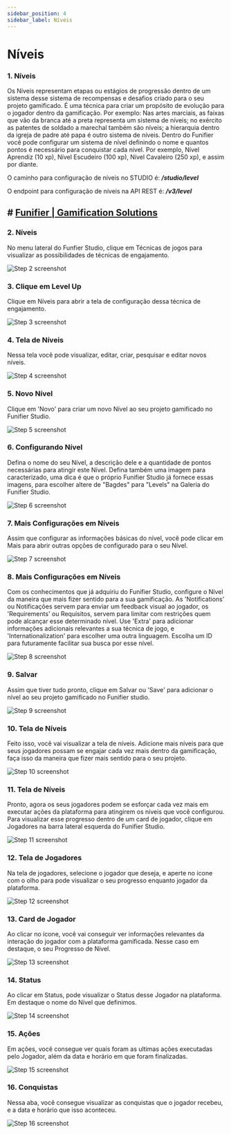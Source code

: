 ```yaml
---
sidebar_position: 4
sidebar_label: Níveis
---
```


# Níveis


### 1. Níveis

Os Níveis representam etapas ou estágios de progressão dentro de um sistema desse sistema de recompensas e desafios criado para o seu projeto gamificado. É uma técnica para criar um propósito de evolução para o jogador dentro da gamificação. Por exemplo: Nas artes marciais, as faixas que vão da branca até a preta representa um sistema de níveis; no exército as patentes de soldado a marechal também são níveis; a hierarquia dentro da igreja de padre até papa é outro sistema de níveis. Dentro do Funifier você pode configurar um sistema de nível definindo o nome e quantos pontos é necessário para conquistar cada nível. Por exemplo, Nível Aprendiz (10 xp), Nível Escudeiro (100 xp), Nível Cavaleiro (250 xp), e assim por diante.  
  
O caminho para configuração de níveis no STUDIO é: **_/studio/level_**

O endpoint para configuração de níveis na API REST é: **_/v3/level_**



## # [Funifier | Gamification Solutions](https://my.funifier.com/studio/technique?technique=GT22)


### 2. Níveis

No menu lateral do Funfier Studio, clique em Técnicas de jogos para visualizar as possibilidades de técnicas de engajamento.

![Step 2 screenshot](https://images.tango.us/workflows/8a7f0e91-7c7f-4ddc-820e-b07c7b6b196a/steps/6645bd6d-faf3-407a-b282-f039a167442f/a2549897-53d6-4349-b4c4-6c016c5e9656.png?crop=focalpoint&fit=crop&fp-x=0.1204&fp-y=0.5760&fp-z=1.8726&w=1200&border=2%2CF4F2F7&border-radius=8%2C8%2C8%2C8&border-radius-inner=8%2C8%2C8%2C8&blend-align=bottom&blend-mode=normal&blend-x=0&blend-w=1200&blend64=aHR0cHM6Ly9pbWFnZXMudGFuZ28udXMvc3RhdGljL21hZGUtd2l0aC10YW5nby13YXRlcm1hcmstdjIucG5n&mark-x=8&mark-y=332&m64=aHR0cHM6Ly9pbWFnZXMudGFuZ28udXMvc3RhdGljL2JsYW5rLnBuZz9tYXNrPWNvcm5lcnMmYm9yZGVyPTYlMkNGRjc0NDImdz01MjYmaD05MSZmaXQ9Y3JvcCZjb3JuZXItcmFkaXVzPTEw)


### 3. Clique em Level Up

Clique em Níveis para abrir a tela de configuração dessa técnica de engajamento.

![Step 3 screenshot](https://images.tango.us/workflows/8a7f0e91-7c7f-4ddc-820e-b07c7b6b196a/steps/15c3184f-8e26-44e7-87a4-547f56148560/5a8c33c4-8c3d-4c3c-925e-ebf8e92ce442.png?crop=focalpoint&fit=crop&fp-x=0.9425&fp-y=0.4143&fp-z=2.7135&w=1200&border=2%2CF4F2F7&border-radius=8%2C8%2C8%2C8&border-radius-inner=8%2C8%2C8%2C8&blend-align=bottom&blend-mode=normal&blend-x=0&blend-w=1200&blend64=aHR0cHM6Ly9pbWFnZXMudGFuZ28udXMvc3RhdGljL21hZGUtd2l0aC10YW5nby13YXRlcm1hcmstdjIucG5n&mark-x=944&mark-y=307&m64=aHR0cHM6Ly9pbWFnZXMudGFuZ28udXMvc3RhdGljL2JsYW5rLnBuZz9tYXNrPWNvcm5lcnMmYm9yZGVyPTYlMkNGRjc0NDImdz0xMzgmaD0xNDAmZml0PWNyb3AmY29ybmVyLXJhZGl1cz0xMA%3D%3D)


### 4. Tela de Níveis

Nessa tela você pode visualizar, editar, criar, pesquisar e editar novos níveis.

![Step 4 screenshot](https://images.tango.us/workflows/8a7f0e91-7c7f-4ddc-820e-b07c7b6b196a/steps/fe0bae89-3f1f-428a-96ca-056f9e05f8fc/117d8482-7f9f-4e0c-842a-2733aeb04bd7.png?crop=focalpoint&fit=crop&fp-x=0.6069&fp-y=0.5000&fp-z=1.0054&w=1200&border=2%2CF4F2F7&border-radius=8%2C8%2C8%2C8&border-radius-inner=8%2C8%2C8%2C8&blend-align=bottom&blend-mode=normal&blend-x=0&blend-w=1200&blend64=aHR0cHM6Ly9pbWFnZXMudGFuZ28udXMvc3RhdGljL21hZGUtd2l0aC10YW5nby13YXRlcm1hcmstdjIucG5n&mark-x=264&mark-y=2&m64=aHR0cHM6Ly9pbWFnZXMudGFuZ28udXMvc3RhdGljL2JsYW5rLnBuZz9tYXNrPWNvcm5lcnMmYm9yZGVyPTYlMkNGRjc0NDImdz05MjQmaD03NTAmZml0PWNyb3AmY29ybmVyLXJhZGl1cz0xMA%3D%3D)


### 5. Novo Nível

Clique em 'Novo' para criar um novo Nível ao seu projeto gamificado no Funifier Studio.

![Step 5 screenshot](https://images.tango.us/workflows/8a7f0e91-7c7f-4ddc-820e-b07c7b6b196a/steps/ddf6fe18-7a92-4882-9a6c-a398054bb6ad/b5b17840-74ea-4e64-8b28-91f8161d8c62.png?crop=focalpoint&fit=crop&fp-x=0.2811&fp-y=0.3019&fp-z=2.6267&w=1200&border=2%2CF4F2F7&border-radius=8%2C8%2C8%2C8&border-radius-inner=8%2C8%2C8%2C8&blend-align=bottom&blend-mode=normal&blend-x=0&blend-w=1200&blend64=aHR0cHM6Ly9pbWFnZXMudGFuZ28udXMvc3RhdGljL21hZGUtd2l0aC10YW5nby13YXRlcm1hcmstdjIucG5n&mark-x=473&mark-y=309&m64=aHR0cHM6Ly9pbWFnZXMudGFuZ28udXMvc3RhdGljL2JsYW5rLnBuZz9tYXNrPWNvcm5lcnMmYm9yZGVyPTYlMkNGRjc0NDImdz0yNTQmaD0xMzYmZml0PWNyb3AmY29ybmVyLXJhZGl1cz0xMA%3D%3D)


### 6. Configurando Nível

Defina o nome do seu Nível, a descrição dele e a quantidade de pontos necessárias para atingir este Nível. Defina também uma imagem para caracterizado, uma dica é que o próprio Funifier Studio já fornece essas imagens, para escolher altere de "Bagdes" para "Levels" na Galeria do Funifier Studio.

![Step 6 screenshot](https://images.tango.us/workflows/8a7f0e91-7c7f-4ddc-820e-b07c7b6b196a/steps/db8a7959-f0e9-4e62-8e26-0dfb92e46206/488100be-ca5d-4991-9906-b0b43ac82f66.png?crop=focalpoint&fit=crop&fp-x=0.6096&fp-y=0.4904&fp-z=1.3124&w=1200&border=2%2CF4F2F7&border-radius=8%2C8%2C8%2C8&border-radius-inner=8%2C8%2C8%2C8&blend-align=bottom&blend-mode=normal&blend-x=0&blend-w=1200&blend64=aHR0cHM6Ly9pbWFnZXMudGFuZ28udXMvc3RhdGljL21hZGUtd2l0aC10YW5nby13YXRlcm1hcmstdjIucG5n&mark-x=15&mark-y=147&m64=aHR0cHM6Ly9pbWFnZXMudGFuZ28udXMvc3RhdGljL2JsYW5rLnBuZz9tYXNrPWNvcm5lcnMmYm9yZGVyPTYlMkNGRjc0NDImdz0xMTcwJmg9NDYwJmZpdD1jcm9wJmNvcm5lci1yYWRpdXM9MTA%3D)


### 7. Mais Configurações em Níveis

Assim que configurar as informações básicas do nível, você pode clicar em Mais para abrir outras opções de configurado para o seu Nível.

![Step 7 screenshot](https://images.tango.us/workflows/8a7f0e91-7c7f-4ddc-820e-b07c7b6b196a/steps/e7154b52-6efc-4d1c-ae69-c51daf315cb1/75257f11-b058-46fe-9825-5fcfbe84b2b4.png?crop=focalpoint&fit=crop&fp-x=0.5385&fp-y=0.5745&w=1200&border=2%2CF4F2F7&border-radius=8%2C8%2C8%2C8&border-radius-inner=8%2C8%2C8%2C8&blend-align=bottom&blend-mode=normal&blend-x=0&blend-w=1200&blend64=aHR0cHM6Ly9pbWFnZXMudGFuZ28udXMvc3RhdGljL21hZGUtd2l0aC10YW5nby13YXRlcm1hcmstdjIucG5n&mark-x=1113&mark-y=548&m64=aHR0cHM6Ly9pbWFnZXMudGFuZ28udXMvc3RhdGljL2JsYW5rLnBuZz9tYXNrPWNvcm5lcnMmYm9yZGVyPTQlMkNGRjc0NDImdz01MSZoPTQ2JmZpdD1jcm9wJmNvcm5lci1yYWRpdXM9MTA%3D)


### 8. Mais Configurações em Níveis

Com os conhecimentos que já adquiriu do Funifier Studio, configure o Nível da maneira que mais fizer sentido para a sua gamificação. As 'Notifications' ou Notificações servem para enviar um feedback visual ao jogador, os 'Requirements' ou Requisitos, servem para limitar com restrições quem pode alcançar esse determinado nível. Use 'Extra' para adicionar informações adicionais relevantes a sua técnica de jogo, e 'Internationalization' para escolher uma outra linguagem. Escolha um ID para futuramente facilitar sua busca por esse nível.

![Step 8 screenshot](https://images.tango.us/workflows/8a7f0e91-7c7f-4ddc-820e-b07c7b6b196a/steps/0ddd46d5-fd56-4e09-b1d8-7528096f4149/4db644bf-47f9-4b66-818f-779b05c4b966.png?crop=focalpoint&fit=crop&fp-x=0.6069&fp-y=0.5000&fp-z=1.0054&w=1200&border=2%2CF4F2F7&border-radius=8%2C8%2C8%2C8&border-radius-inner=8%2C8%2C8%2C8&blend-align=bottom&blend-mode=normal&blend-x=0&blend-w=1200&blend64=aHR0cHM6Ly9pbWFnZXMudGFuZ28udXMvc3RhdGljL21hZGUtd2l0aC10YW5nby13YXRlcm1hcmstdjIucG5n&mark-x=264&mark-y=2&m64=aHR0cHM6Ly9pbWFnZXMudGFuZ28udXMvc3RhdGljL2JsYW5rLnBuZz9tYXNrPWNvcm5lcnMmYm9yZGVyPTYlMkNGRjc0NDImdz05MjQmaD03NTAmZml0PWNyb3AmY29ybmVyLXJhZGl1cz0xMA%3D%3D)


### 9. Salvar

Assim que tiver tudo pronto, clique em Salvar ou 'Save' para adicionar o nível ao seu projeto gamificado no Funifier studio.

![Step 9 screenshot](https://images.tango.us/workflows/8a7f0e91-7c7f-4ddc-820e-b07c7b6b196a/steps/c6abadea-8e04-4d16-8a4e-865648770313/31d3d6a7-9185-4c18-8268-d7666da6e977.png?crop=focalpoint&fit=crop&fp-x=0.3729&fp-y=0.6879&fp-z=2.5678&w=1200&border=2%2CF4F2F7&border-radius=8%2C8%2C8%2C8&border-radius-inner=8%2C8%2C8%2C8&blend-align=bottom&blend-mode=normal&blend-x=0&blend-w=1200&blend64=aHR0cHM6Ly9pbWFnZXMudGFuZ28udXMvc3RhdGljL21hZGUtd2l0aC10YW5nby13YXRlcm1hcmstdjIucG5n&mark-x=462&mark-y=285&m64=aHR0cHM6Ly9pbWFnZXMudGFuZ28udXMvc3RhdGljL2JsYW5rLnBuZz9tYXNrPWNvcm5lcnMmYm9yZGVyPTYlMkNGRjc0NDImdz0yNzYmaD0xODQmZml0PWNyb3AmY29ybmVyLXJhZGl1cz0xMA%3D%3D)


### 10. Tela de Níveis

Feito isso, você vai visualizar a tela de níveis. Adicione mais níveis para que seus jogadores possam se engajar cada vez mais dentro da gamificação, faça isso da maneira que fizer mais sentido para o seu projeto.

![Step 10 screenshot](https://images.tango.us/workflows/8a7f0e91-7c7f-4ddc-820e-b07c7b6b196a/steps/27e66f17-6b7e-4227-b160-0c9b7793be73/1074c1be-5925-4e77-a246-1a161e2861c1.png?crop=focalpoint&fit=crop&fp-x=0.2814&fp-y=0.3003&fp-z=2.6596&w=1200&border=2%2CF4F2F7&border-radius=8%2C8%2C8%2C8&border-radius-inner=8%2C8%2C8%2C8&blend-align=bottom&blend-mode=normal&blend-x=0&blend-w=1200&blend64=aHR0cHM6Ly9pbWFnZXMudGFuZ28udXMvc3RhdGljL21hZGUtd2l0aC10YW5nby13YXRlcm1hcmstdjIucG5n&mark-x=479&mark-y=311&m64=aHR0cHM6Ly9pbWFnZXMudGFuZ28udXMvc3RhdGljL2JsYW5rLnBuZz9tYXNrPWNvcm5lcnMmYm9yZGVyPTYlMkNGRjc0NDImdz0yNDMmaD0xMzEmZml0PWNyb3AmY29ybmVyLXJhZGl1cz0xMA%3D%3D)


### 11. Tela de Níveis

Pronto, agora os seus jogadores podem se esforçar cada vez mais em executar ações da plataforma para atingirem os níveis que você configurou. Para visualizar esse progresso dentro de um card de jogador, clique em Jogadores na barra lateral esquerda do Funifier Studio.

![Step 11 screenshot](https://images.tango.us/workflows/8a7f0e91-7c7f-4ddc-820e-b07c7b6b196a/steps/4cbd7219-d062-4932-99b0-90c0e30558c0/05be97e8-25f1-4906-aaea-2b517c58d40f.png?crop=focalpoint&fit=crop&fp-x=0.5000&fp-y=0.5000&w=1200&border=2%2CF4F2F7&border-radius=8%2C8%2C8%2C8&border-radius-inner=8%2C8%2C8%2C8&blend-align=bottom&blend-mode=normal&blend-x=0&blend-w=1200&blend64=aHR0cHM6Ly9pbWFnZXMudGFuZ28udXMvc3RhdGljL21hZGUtd2l0aC10YW5nby13YXRlcm1hcmstdjIucG5n&mark-x=258&mark-y=305&m64=aHR0cHM6Ly9pbWFnZXMudGFuZ28udXMvc3RhdGljL2JsYW5rLnBuZz9tYXNrPWNvcm5lcnMmYm9yZGVyPTQlMkNGRjc0NDImdz05MzkmaD0zNDYmZml0PWNyb3AmY29ybmVyLXJhZGl1cz0xMA%3D%3D)


### 12. Tela de Jogadores

Na tela de jogadores, selecione o jogador que deseja, e aperte no ícone com o olho para pode visualizar o seu progresso enquanto jogador da plataforma.

![Step 12 screenshot](https://images.tango.us/workflows/8a7f0e91-7c7f-4ddc-820e-b07c7b6b196a/steps/441119da-1f23-4792-976b-096a1eddddda/fd69460f-1237-4551-b872-43ccc8de4cc7.png?crop=focalpoint&fit=crop&fp-x=0.5000&fp-y=0.5000&w=1200&border=2%2CF4F2F7&border-radius=8%2C8%2C8%2C8&border-radius-inner=8%2C8%2C8%2C8&blend-align=bottom&blend-mode=normal&blend-x=0&blend-w=1200&blend64=aHR0cHM6Ly9pbWFnZXMudGFuZ28udXMvc3RhdGljL21hZGUtd2l0aC10YW5nby13YXRlcm1hcmstdjIucG5n&mark-x=1030&mark-y=383&m64=aHR0cHM6Ly9pbWFnZXMudGFuZ28udXMvc3RhdGljL2JsYW5rLnBuZz9tYXNrPWNvcm5lcnMmYm9yZGVyPTQlMkNGRjc0NDImdz01NiZoPTUyJmZpdD1jcm9wJmNvcm5lci1yYWRpdXM9MTA%3D)


### 13. Card de Jogador

Ao clicar no ícone, você vai conseguir ver informações relevantes da interação do jogador com a plataforma gamificada. Nesse caso em destaque, o seu Progresso de Nível.

![Step 13 screenshot](https://images.tango.us/workflows/8a7f0e91-7c7f-4ddc-820e-b07c7b6b196a/steps/d3cbba30-cdd1-408b-9ae3-694aa84a6dd1/d1a2f693-a8f6-45ba-8cdc-8d7ef70487d5.png?crop=focalpoint&fit=crop&fp-x=0.5000&fp-y=0.5000&w=1200&border=2%2CF4F2F7&border-radius=8%2C8%2C8%2C8&border-radius-inner=8%2C8%2C8%2C8&blend-align=bottom&blend-mode=normal&blend-x=0&blend-w=1200&blend64=aHR0cHM6Ly9pbWFnZXMudGFuZ28udXMvc3RhdGljL21hZGUtd2l0aC10YW5nby13YXRlcm1hcmstdjIucG5n&mark-x=132&mark-y=26&m64=aHR0cHM6Ly9pbWFnZXMudGFuZ28udXMvc3RhdGljL2JsYW5rLnBuZz9tYXNrPWNvcm5lcnMmYm9yZGVyPTQlMkNGRjc0NDImdz05MTYmaD02NDUmZml0PWNyb3AmY29ybmVyLXJhZGl1cz0xMA%3D%3D)


### 14. Status

Ao clicar em Status, pode visualizar o Status desse Jogador na plataforma. Em destaque o nome do Nível que definimos.

![Step 14 screenshot](https://images.tango.us/workflows/8a7f0e91-7c7f-4ddc-820e-b07c7b6b196a/steps/43c773b9-62db-413d-b987-5fad240aa4f8/4db9c3d0-3855-4eed-98d3-96c16cc04f7f.png?crop=focalpoint&fit=crop&fp-x=0.5000&fp-y=0.5000&w=1200&border=2%2CF4F2F7&border-radius=8%2C8%2C8%2C8&border-radius-inner=8%2C8%2C8%2C8&blend-align=bottom&blend-mode=normal&blend-x=0&blend-w=1200&blend64=aHR0cHM6Ly9pbWFnZXMudGFuZ28udXMvc3RhdGljL21hZGUtd2l0aC10YW5nby13YXRlcm1hcmstdjIucG5n&mark-x=154&mark-y=124&m64=aHR0cHM6Ly9pbWFnZXMudGFuZ28udXMvc3RhdGljL2JsYW5rLnBuZz9tYXNrPWNvcm5lcnMmYm9yZGVyPTQlMkNGRjc0NDImdz04NCZoPTUyJmZpdD1jcm9wJmNvcm5lci1yYWRpdXM9MTA%3D)


### 15. Ações

Em ações, você consegue ver quais foram as ultimas ações executadas pelo Jogador, além da data e horário em que foram finalizadas.

![Step 15 screenshot](https://images.tango.us/workflows/8a7f0e91-7c7f-4ddc-820e-b07c7b6b196a/steps/a83af685-d0e4-41ad-9426-028bb9c73b50/2a641f6f-09da-402e-a722-54bcb9da36d1.png?crop=focalpoint&fit=crop&fp-x=0.5000&fp-y=0.5000&w=1200&border=2%2CF4F2F7&border-radius=8%2C8%2C8%2C8&border-radius-inner=8%2C8%2C8%2C8&blend-align=bottom&blend-mode=normal&blend-x=0&blend-w=1200&blend64=aHR0cHM6Ly9pbWFnZXMudGFuZ28udXMvc3RhdGljL21hZGUtd2l0aC10YW5nby13YXRlcm1hcmstdjIucG5n&mark-x=224&mark-y=127&m64=aHR0cHM6Ly9pbWFnZXMudGFuZ28udXMvc3RhdGljL2JsYW5rLnBuZz9tYXNrPWNvcm5lcnMmYm9yZGVyPTQlMkNGRjc0NDImdz04MiZoPTQ4JmZpdD1jcm9wJmNvcm5lci1yYWRpdXM9MTA%3D)


### 16. Conquistas

Nessa aba, você consegue visualizar as conquistas que o jogador recebeu, e a data e horário que isso aconteceu.

![Step 16 screenshot](https://images.tango.us/workflows/8a7f0e91-7c7f-4ddc-820e-b07c7b6b196a/steps/9d64036f-861e-43cd-923a-081effd9a82b/a0e413ac-1c4e-44f1-a5cb-ed723869ce27.png?crop=focalpoint&fit=crop&fp-x=0.3871&fp-y=0.3328&fp-z=1.5164&w=1200&border=2%2CF4F2F7&border-radius=8%2C8%2C8%2C8&border-radius-inner=8%2C8%2C8%2C8&blend-align=bottom&blend-mode=normal&blend-x=0&blend-w=1200&blend64=aHR0cHM6Ly9pbWFnZXMudGFuZ28udXMvc3RhdGljL21hZGUtd2l0aC10YW5nby13YXRlcm1hcmstdjIucG5n&mark-x=350&mark-y=185&m64=aHR0cHM6Ly9pbWFnZXMudGFuZ28udXMvc3RhdGljL2JsYW5rLnBuZz9tYXNrPWNvcm5lcnMmYm9yZGVyPTYlMkNGRjc0NDImdz0xNzcmaD03OCZmaXQ9Y3JvcCZjb3JuZXItcmFkaXVzPTEw)
